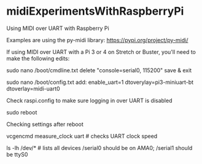 # midiExperimentsWithRaspberryPi
Using MIDI over UART with Raspberry Pi

Examples are using the py-midi library: https://pypi.org/project/py-midi/

If using MIDI over UART with a Pi 3 or 4 on Stretch or Buster, you'll need to make the following edits:

sudo nano /boot/cmdline.txt
  delete "console=serial0, 115200"
  save & exit

sudo nano /boot/config.txt
  add:
     enable_uart=1
     dtoverylay=pi3-miniuart-bt
     dtoverlay=midi-uart0
     
Check raspi.config to make sure logging in over UART is disabled

sudo reboot

Checking settings after reboot

vcgencmd measure_clock uart # checks UART clock speed

ls -lh /dev/* # lists all devices /serial0 should be on AMA0; /serial1 should be ttyS0
